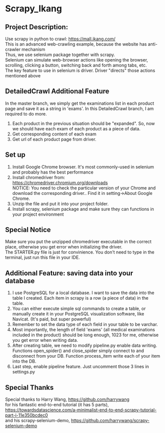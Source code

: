 # Scrapy_Ikang
## Project Description:
Use scrapy in python to crawl: https://mall.ikang.com/ <br />
This is an advanced web-crawling example, because the website has anti-crawler mechanism <br />
Thus, we use selenium package together with scrapy. <br />
Selenium can simulate web-browser actions like opening the browser, scrolling, clicking a button, switching back and forth among tabs, etc. <br />
The key feature to use in selenium is driver. Driver "directs" those actions mentioned above <br />

## DetailedCrawl Additional Feature
In the master branch, we simply get the examinations list in each product page and save it as a string in 'exams'.
In this DetailedCrawl branch, I am required to do more. 
1. Each product in the previous situation should be "expanded". So, now we should have each exam of each product as a piece of data.
2. Get corresponding content of each exam
3. Get url of each product page from driver. 

## Set up
1) Install Google Chrome browser. It's most commonly-used in selenium and probably has the best performance <br />
2) Install chromedriver from: https://chromedriver.chromium.org/downloads <br />
NOTICE: You need to check the particular version of your Chrome and download the corresponding driver.. Find it in setting->About Google Chrome. <br />
3) Unzip the file and put it into your project folder. <br />
4) Install scrapy, selenium package and make sure they can functions in your project environment <br />

## Special Notice
Make sure you put the unzipped chromedriver executable in the correct place, otherwise you get error when initializing the driver. <br />
The STARTER.py file is just for convinience. You don't need to type in the terminal, just run this file in your IDE. <br />

## Additional Feature: saving data into your database
1) I use PostgreSQL for a local database. I want to save the data into the table I created. Each item in scrapy is a row (a piece of data) in the table.
2) You can either execute simple sql commands to create a table, or manually create it in your PostgreSQL visualization software, like Navicat. (It's paid, but super powerful)
3) Remember to set the data type of each field in your table to be varchar. 
4) Most importantly, the length of field 'exams' (all medical examinations included in the product) should be long enough, 1023 for me, otherwise you get error when writing data.
5) After creating table, we need to modify pipeline.py enable data writing. Functions open_spider() and close_spider simply connect to and disconnect from your DB. Function process_item write each of your item into the DB.
6) Last step, enable pipeline feature. Just uncomment those 3 lines in settings.py

## Special Thanks
Special thanks to Harry Wang, https://github.com/harrywang <br />
for his fantastic end-to-end tutorial (it has 5 parts), https://towardsdatascience.com/a-minimalist-end-to-end-scrapy-tutorial-part-i-11e350bcdec0  <br />
and his scrapy-selenium-demo, https://github.com/harrywang/scrapy-selenium-demo <br />

